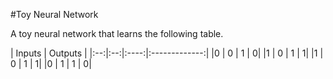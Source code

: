 #Toy Neural Network

A toy neural network that learns the following table.

| Inputs         | Outputs       |
|:--:|:--:|:----:|:-------------:|
|0   | 0  | 1    |              0|
|1   | 0  | 1    |              1|
|1   | 0  | 1    |              1|
|0   | 1  | 1    |              0|


